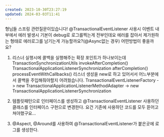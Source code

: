 ```yaml
---
created: 2023-10-30T23:27:19
updated: 2024-03-03T11:41
---
```

형님들 스프링 관련질문이있습니다!
@TransactionalEventListener 사용시 이벤트 내부에서 에러 발생시 기본이 debug로 로그를찍는게 전부인데요
에러를 잡아서 제가원하는 형태로 에러로그를 남기는게 가능할까요?(@Async없는 경우)
어떤방법이 좋을까요? 

1. 리스너 실행시에 콜백을 실행해주는 확장 포인트가 하나보이는데
TransactionSynchronizationUtils
  invokeAfterCompletion()
TransactionalApplicationListenerSynchronization
  afterCompletion()
    processEventWithCallbacks()
리스너 생성을 new로 하고 있어서서 어느부분에서 콜백을 주입해줘야할지 어려웠습니다.
TransactionalEventListenerFactory 
-> new TransactionalApplicationListenerMethodAdapter 
-> new TransactionalApplicationListenerSynchronization

2. 템플릿패턴으로 인터페이스를 생성하고 @TransactionalEventListener 사용하던 클래스를 인터페이스 구현으로 변경한다.
요건 기존에 사용하던 코드를 모두 뜯어고쳐야했구요…

3. @Aspect, @Around를 사용하여 @TransactionalEventListener가 붙은곳에 로그를 생성한다.
